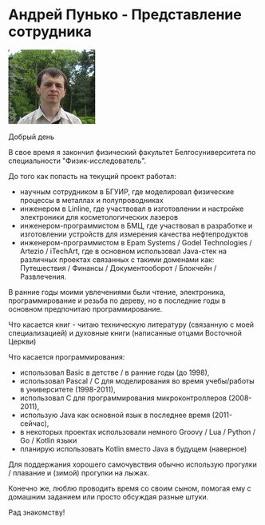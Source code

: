 
# Андрей Пунько - Представление сотрудника

![image info](../images/Andrei_Punko_photo_informal_(forest).jpg)

Добрый день

В свое время я закончил физический факультет Белгосуниверситета по специальности "Физик-исследователь".

До того как попасть на текущий проект работал:
- научным сотрудником в БГУИР, где моделировал физические процессы в металлах и полупроводниках
- инженером в Linline, где участвовал в изготовлении и настройке электроники для косметологических лазеров
- инженером-программистом в БМЦ, где участвовал в разработке и изготовлении устройств для измерения качества нефтепродуктов
- инженером-программистом в Epam Systems / Godel Technologies / Artezio / iTechArt, где в основном использовал Java-стек
на различных проектах связанных с такими доменами как: Путешествия / Финансы / Документооборот / Блокчейн / Развлечения. 

В ранние годы моими увлечениями были чтение, электроника, программирование и резьба по дереву,
но в последние годы в основном предпочитаю программирование.

Что касается книг - читаю техническую литературу (связанную с моей специализацией) 
и духовные книги (написанные отцами Восточной Церкви)

Что касается программирования:
- использовал Basic в детстве / в ранние годы (до 1998),
- использовал Pascal / C для моделирования во время учебы/работы в университете (1998-2011),
- использовал C для программирования микроконтроллеров (2008-2011),
- использую Java как основной язык в последнее время (2011-сейчас),
- в некоторых проектах использовали немного Groovy / Lua / Python / Go / Kotlin языки
- планирую использовать Kotlin вместо Java в будущем (наверное)

Для поддержания хорошего самочувствия обычно использую прогулки / плавание и (зимой) прогулки на лыжах.

Конечно же, люблю проводить время со своим сыном, помогая ему с домашним заданием или просто обсуждая разные штуки.

Рад знакомству!
